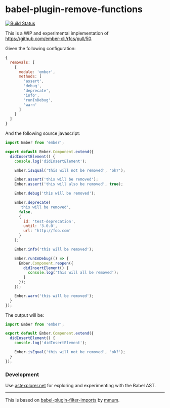 # babel-plugin-remove-functions

[![Build Status](https://travis-ci.org/GavinJoyce/babel-plugin-remove-functions.svg?branch=master)](https://travis-ci.org/GavinJoyce/babel-plugin-remove-functions)

This is a WIP and experimental implementation of https://github.com/ember-cli/rfcs/pull/50.

Given the following configuration:


```js
{
  removals: [
    {
      module: 'ember',
      methods: [
        'assert',
        'debug',
        'deprecate',
        'info',
        'runInDebug',
        'warn'
      ]
    }
  ]
}
```

And the following source javascript:

```js
import Ember from 'ember';

export default Ember.Component.extend({
  didInsertElement() {
    console.log('didInsertElement');

    Ember.isEqual('this will not be removed', 'ok?');

    Ember.assert('this will be removed');
    Ember.assert('this will also be removed', true);

    Ember.debug('this will be removed');

    Ember.deprecate(
      'this will be removed',
      false,
      {
        id: 'test-deprecation',
        until: '3.0.0',
        url: 'http://foo.com'
      }
    );

    Ember.info('this will be removed');

    Ember.runInDebug(() => {
      Ember.Component.reopen({
        didInsertElement() {
          console.log('this will all be removed');
        }
      });
    });

    Ember.warn('this will be removed');
  }
});
```

The output will be:

```js
import Ember from 'ember';

export default Ember.Component.extend({
  didInsertElement() {
    console.log('didInsertElement');

    Ember.isEqual('this will not be removed', 'ok?');
  }
});
```

### Development

Use [astexplorer.net](https://astexplorer.net/) for exploring and experimenting with the Babel AST.

---

This is based on [babel-plugin-filter-imports](https://github.com/ember-cli/babel-plugin-filter-imports) by [mmum](https://github.com/mmun).
